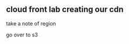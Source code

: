 cloud front lab creating our cdn 
------------------------------

take a note of region 

go over to s3 

